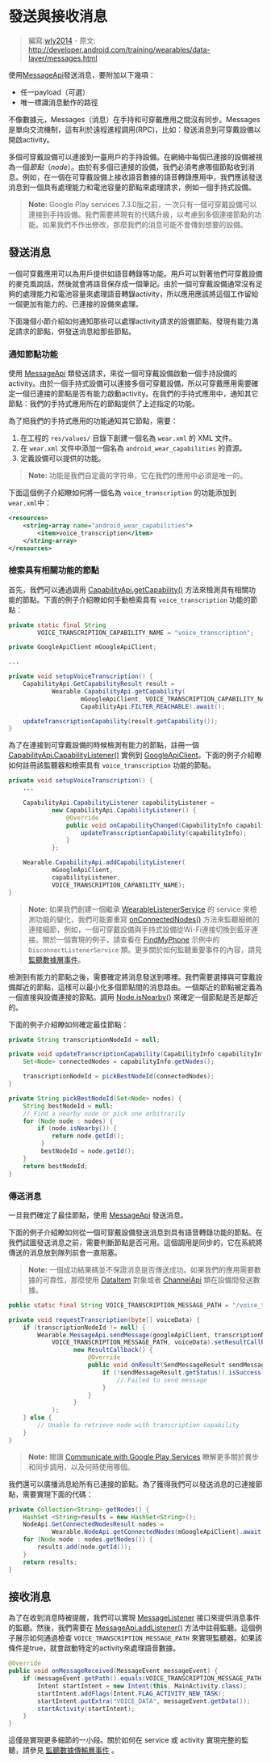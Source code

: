 # 發送與接收消息

> 編寫:[wly2014](https://github.com/wly2014) - 原文: <http://developer.android.com/training/wearables/data-layer/messages.html>

使用[MessageApi](MessageApi.html)發送消息，要附加以下幾項：

* 任一payload（可選）
* 唯一標識消息動作的路徑

不像數據元，Messages（消息）在手持和可穿戴應用之間沒有同步。Messages是單向交流機制，這有利於遠程進程調用(RPC)，比如：發送消息到可穿戴設備以開啟activity。

多個可穿戴設備可以連接到一臺用戶的手持設備。在網絡中每個已連接的設備被視為一個*節點*（*node*）。由於有多個已連接的設備，我們必須考慮哪個節點收到消息。例如，在一個在可穿戴設備上接收語音數據的語音轉錄應用中，我們應該發送消息到一個具有處理能力和電池容量的節點來處理請求，例如一個手持式設備。

> **Note:** Google Play services 7.3.0版之前，一次只有一個可穿戴設備可以連接到手持設備。我們需要將現有的代碼升級，以考慮到多個連接節點的功能。如果我們不作出修改，那麼我們的消息可能不會傳到想要的設備。

## 發送消息

一個可穿戴應用可以為用戶提供如語音轉錄等功能。用戶可以對著他們可穿戴設備的麥克風說話，然後就會將語音保存成一個筆記。由於一個可穿戴設備通常沒有足夠的處理能力和電池容量來處理語音轉錄activity，所以應用應該將這個工作留給一個更加有能力的、已連接的設備來處理。

下面幾個小節介紹如何通知那些可以處理activity請求的設備節點，發現有能力滿足請求的節點，併發送消息給那些節點。

### 通知節點功能

使用 [MessageApi](http://developer.android.com/reference/com/google/android/gms/wearable/MessageApi.html) 類發送請求，來從一個可穿戴設備啟動一個手持設備的activity。由於一個手持式設備可以連接多個可穿戴設備，所以可穿戴應用需要確定一個已連接的節點是否有能力啟動activity。在我們的手持式應用中，通知其它節點：我們的手持式應用所在的節點提供了上述指定的功能。

為了把我們的手持式應用的功能通知其它節點，需要：

1. 在工程的 `res/values/` 目錄下創建一個名為 `wear.xml` 的 XML 文件。
2. 在 `wear.xml` 文件中添加一個名為 `android_wear_capabilities` 的資源。
3. 定義設備可以提供的功能。

> **Note:** 功能是我們自定義的字符串，它在我們的應用中必須是唯一的。

下面這個例子介紹瞭如何將一個名為 `voice_transcription` 的功能添加到 `wear.xml`中：

```xml
<resources>
    <string-array name="android_wear_capabilities">
        <item>voice_transcription</item>
    </string-array>
</resources>
```

### 檢索具有相關功能的節點

首先，我們可以通過調用 <a href="http://developer.android.com/reference/com/google/android/gms/wearable/CapabilityApi.html#getCapability(com.google.android.gms.common.api.GoogleApiClient, java.lang.String, int)">CapabilityApi.getCapability()</a> 方法來檢測具有相關功能的節點。下面的例子介紹瞭如何手動檢索具有 `voice_transcription` 功能的節點：

```java
private static final String
        VOICE_TRANSCRIPTION_CAPABILITY_NAME = "voice_transcription";

private GoogleApiClient mGoogleApiClient;

...

private void setupVoiceTranscription() {
    CapabilityApi.GetCapabilityResult result =
            Wearable.CapabilityApi.getCapability(
                    mGoogleApiClient, VOICE_TRANSCRIPTION_CAPABILITY_NAME,
                    CapabilityApi.FILTER_REACHABLE).await();

    updateTranscriptionCapability(result.getCapability());
}
```

為了在連接到可穿戴設備的時候檢測有能力的節點，註冊一個 [CapabilityApi.CapabilityListener()](http://developer.android.com/reference/com/google/android/gms/wearable/CapabilityApi.CapabilityListener.html) 實例到 [GoogleApiClient](http://developer.android.com/reference/com/google/android/gms/common/api/GoogleApiClient.html)。下面的例子介紹瞭如何註冊該監聽器和檢索具有 `voice_transcription` 功能的節點。

```java
private void setupVoiceTranscription() {
    ...

    CapabilityApi.CapabilityListener capabilityListener =
            new CapabilityApi.CapabilityListener() {
                @Override
                public void onCapabilityChanged(CapabilityInfo capabilityInfo) {
                    updateTranscriptionCapability(capabilityInfo);
                }
            };

    Wearable.CapabilityApi.addCapabilityListener(
            mGoogleApiClient,
            capabilityListener,
            VOICE_TRANSCRIPTION_CAPABILITY_NAME);
}
```

> **Note:** 如果我們創建一個繼承 [WearableListenerService](http://developer.android.com/reference/com/google/android/gms/wearable/WearableListenerService.html) 的 service 來檢測功能的變化，我們可能要重寫 [onConnectedNodes()](http://developer.android.com/reference/com/google/android/gms/wearable/WearableListenerService.html#onConnectedNodes(java.util.List<com.google.android.gms.wearable.Node>)) 方法來監聽細微的連接細節，例如，一個可穿戴設備與手持式設備從Wi-Fi連接切換到藍牙連接。關於一個實現的例子，請查看在 [FindMyPhone](https://github.com/googlesamples/android-FindMyPhone/) 示例中的 `DisconnectListenerService` 類。更多關於如何監聽重要事件的內容，請見[監聽數據層事件](events.html#Listen)。

檢測到有能力的節點之後，需要確定將消息發送到哪裡。我們需要選擇與可穿戴設備鄰近的節點，這樣可以最小化多個節點間的消息路由。一個鄰近的節點被定義為一個直接與設備連接的節點。調用 [Node.isNearby()](http://developer.android.com/reference/com/google/android/gms/wearable/Node.html#isNearby()) 來確定一個節點是否是鄰近的。

下面的例子介紹瞭如何確定最佳節點：

```java
private String transcriptionNodeId = null;

private void updateTranscriptionCapability(CapabilityInfo capabilityInfo) {
    Set<Node> connectedNodes = capabilityInfo.getNodes();

    transcriptionNodeId = pickBestNodeId(connectedNodes);
}

private String pickBestNodeId(Set<Node> nodes) {
    String bestNodeId = null;
    // Find a nearby node or pick one arbitrarily
    for (Node node : nodes) {
        if (node.isNearby()) {
            return node.getId();
         }
         bestNodeId = node.getId();
    }
    return bestNodeId;
}
```

### 傳送消息

一旦我們確定了最佳節點，使用 [MessageApi](http://developer.android.com/reference/com/google/android/gms/wearable/MessageApi.html) 發送消息。

下面的例子介紹瞭如何從一個可穿戴設備發送消息到具有語音轉錄功能的節點。在我們試圖發送消息之前，需要判斷節點是否可用。這個調用是同步的，它在系統將傳送的消息放到隊列前會一直阻塞。

> **Note:** 一個成功結果碼並不保證消息是否傳送成功。如果我們的應用需要數據的可靠性，那麼使用 [DataItem](http://developer.android.com/reference/com/google/android/gms/wearable/DataItem.html) 對象或者 [ChannelApi](http://developer.android.com/reference/com/google/android/gms/wearable/ChannelApi.html) 類在設備間發送數據。

```java
public static final String VOICE_TRANSCRIPTION_MESSAGE_PATH = "/voice_transcription";

private void requestTranscription(byte[] voiceData) {
    if (transcriptionNodeId != null) {
        Wearable.MessageApi.sendMessage(googleApiClient, transcriptionNodeId,
            VOICE_TRANSCRIPTION_MESSAGE_PATH, voiceData).setResultCallback(
                  new ResultCallback() {
                      @Override
                      public void onResult(SendMessageResult sendMessageResult) {
                          if (!sendMessageResult.getStatus().isSuccess()) {
                              // Failed to send message
                          }
                      }
                  }
            );
    } else {
        // Unable to retrieve node with transcription capability
    }
}
```
> **Note:** 閱讀 [Communicate with Google Play Services](http://developer.android.com/google/auth/api-client.html#Communicating) 瞭解更多關於異步和同步調用，以及何時使用哪個。

我們還可以廣播消息給所有已連接的節點。為了獲得我們可以發送消息的已連接節點，需要實現下面的代碼：

```java
private Collection<String> getNodes() {
    HashSet <String>results = new HashSet<String>();
    NodeApi.GetConnectedNodesResult nodes =
            Wearable.NodeApi.getConnectedNodes(mGoogleApiClient).await();
    for (Node node : nodes.getNodes()) {
        results.add(node.getId());
    }
    return results;
}
```

## 接收消息

為了在收到消息時被提醒，我們可以實現 [MessageListener](http://developer.android.com/reference/com/google/android/gms/wearable/MessageApi.MessageListener.html) 接口來提供消息事件的監聽。然後，我們需要在 <a href="http://developer.android.com/reference/com/google/android/gms/wearable/MessageApi.html#addListener(com.google.android.gms.common.api.GoogleApiClient, com.google.android.gms.wearable.MessageApi.MessageListener)">MessageApi.addListener()</a> 方法中註冊監聽。這個例子展示如何通過檢查 `VOICE_TRANSCRIPTION_MESSAGE_PATH` 來實現監聽器。如果該條件是true，就會啟動特定的activity來處理語音數據。

```java
@Override
public void onMessageReceived(MessageEvent messageEvent) {
    if (messageEvent.getPath().equals(VOICE_TRANSCRIPTION_MESSAGE_PATH)) {
        Intent startIntent = new Intent(this, MainActivity.class);
        startIntent.addFlags(Intent.FLAG_ACTIVITY_NEW_TASK);
        startIntent.putExtra("VOICE_DATA", messageEvent.getData());
        startActivity(startIntent);
    }
}
```

這僅是實現更多細節的一小段。關於如何在 service 或 activity 實現完整的監聽，請參見 [監聽數據傳輸層事件](events.html#Listen) 。



